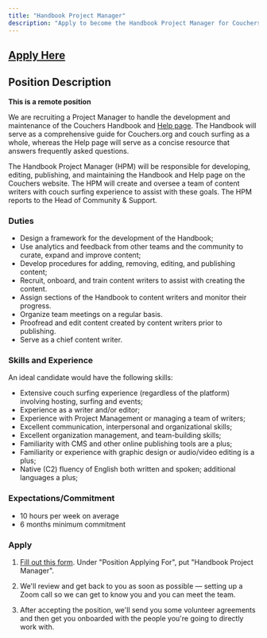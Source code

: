```yaml
---
title: "Handbook Project Manager"
description: "Apply to become the Handbook Project Manager for Couchers.org"
---
```


## [Apply Here](/volunteer/form)

## Position Description

**This is a remote position**

We are recruiting a Project Manager to handle the development and maintenance of the Couchers Handbook and [Help page](https://couchers.org/handbook). The Handbook will serve as a comprehensive guide for Couchers.org and couch surfing as a whole, whereas the Help page will serve as a concise resource that answers frequently asked questions.

The Handbook Project Manager (HPM) will be responsible for developing, editing, publishing, and maintaining the Handbook and Help page on the Couchers website. The HPM will create and oversee a team of content writers with couch surfing experience to assist with these goals. The HPM reports to the Head of Community & Support.


### Duties 

- Design a framework for the development of the Handbook;
- Use analytics and feedback from other teams and the community to curate, expand and improve content;
- Develop procedures for adding, removing, editing, and publishing content;
- Recruit, onboard, and train content writers to assist with creating the content.
- Assign sections of the Handbook to content writers and monitor their progress.
- Organize team meetings on a regular basis.
- Proofread and edit content created by content writers prior to publishing.
- Serve as a chief content writer.


### Skills and Experience

An ideal candidate would have the following skills:
- Extensive couch surfing experience (regardless of the platform) involving hosting, surfing and events;
- Experience as a writer and/or editor;
- Experience with Project Management or managing a team of writers;
- Excellent communication, interpersonal and organizational skills;
- Excellent organization management, and team-building skills;
- Familiarity with CMS and other online publishing tools are a plus;
- Familiarity or experience with graphic design or audio/video editing is a plus;
- Native (C2) fluency of English both written and spoken; additional languages a plus;



### Expectations/Commitment

- 10 hours per week on average
- 6 months minimum commitment

### Apply

1. [Fill out this form](/volunteer/form). Under "Position Applying For", put "Handbook Project Manager".

2. We'll review and get back to you as soon as possible — setting up a Zoom call so we can get to know you and you can meet the team.

3. After accepting the position, we'll send you some volunteer agreements and then get you onboarded with the people you're going to directly work with.
